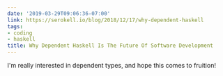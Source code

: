 ```yaml
---
date: '2019-03-29T09:06:36-07:00'
link: https://serokell.io/blog/2018/12/17/why-dependent-haskell
tags:
- coding
- haskell
title: Why Dependent Haskell Is The Future Of Software Development
---
```


I'm really interested in dependent types, and hope this comes to fruition!
